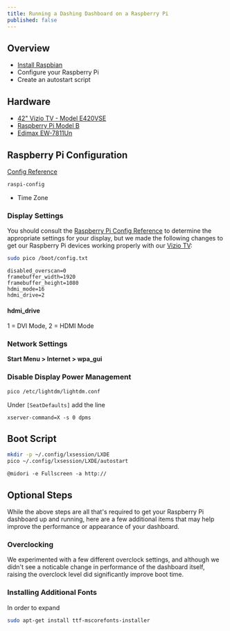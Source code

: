 ```yaml
---
title: Running a Dashing Dashboard on a Raspberry Pi
published: false
---
```


## Overview
- [Install Raspbian][raspbian]
- Configure your Raspberry Pi
- Create an autostart script

## Hardware
- [42" Vizio TV - Model E420VSE][tv]
- [Raspberry Pi Model B][rpi]
- [Edimax EW-7811Un][wifi]

## Raspberry Pi Configuration
[Config Reference][config]

``` bash
raspi-config
```

- Time Zone

### Display Settings
You should consult the [Raspberry Pi Config Reference][config] to determine the appropriate settings for your display, but we made the following changes to get our Raspberry Pi devices working properly with our [Vizio TV][tv]:

``` bash
sudo pico /boot/config.txt
```

```
disabled_overscan=0
framebuffer_width=1920
framebuffer_height=1080
hdmi_mode=16
hdmi_drive=2
```

#### hdmi_drive
1 = DVI Mode, 2 = HDMI Mode

### Network Settings
**Start Menu > Internet > wpa_gui**

### Disable Display Power Management
``` bash
pico /etc/lightdm/lightdm.conf
```

Under `[SeatDefaults]` add the line
```
xserver-command=X -s 0 dpms
```

## Boot Script

``` bash
mkdir -p ~/.config/lxsession/LXDE
pico ~/.config/lxsession/LXDE/autostart
```

```
@midori -e Fullscreen -a http://
```


## Optional Steps

While the above steps are all that's required to get your Raspberry Pi dashboard up and running, here are a few additional items that may help improve the performance or appearance of your dashboard.

### Overclocking
We experimented with a few different overclock settings, and although we didn't see a noticable change in performance of the dashboard itself, raising the overclock level did significantly improve boot time.

### Installing Additional Fonts
In order to expand 
``` bash
sudo apt-get install ttf-mscorefonts-installer
```

[tv]: http://store.vizio.com/e420vse.html
[rpi]: http://www.newark.com/jsp/search/productdetail.jsp?SKU=43W5302&CMP=KNC-GPLA&mckv=|pcrid|13950363021|plid|
[wifi]: http://www.amazon.com/Edimax-EW-7811Un-Wireless-Adapter-Wizard/dp/B005CLMJLU
[config]: http://elinux.org/RPiconfig
[raspbian]: http://www.raspberrypi.org/downloads